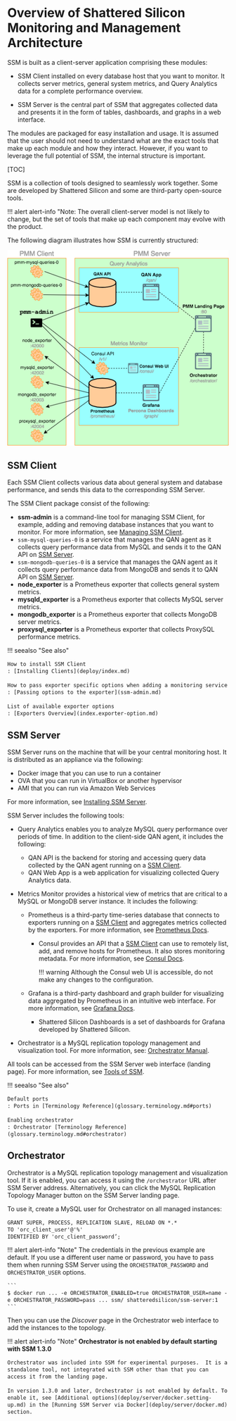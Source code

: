 # Overview of Shattered Silicon Monitoring and Management Architecture

SSM is built as a client-server application comprising these modules:

- SSM Client installed on every database host that you want to monitor. It collects server metrics, general system metrics, and Query Analytics data for a complete performance overview.

- SSM Server is the central part of SSM that aggregates collected data and presents it in the form of tables, dashboards, and graphs in a web interface.

The modules are packaged for easy installation and usage. It is assumed that the user should not need to understand what are the exact tools that make up each module and how they interact. However, if you want to leverage the full potential of SSM, the internal structure is important.

[TOC]

SSM is a collection of tools designed to seamlessly work together.  Some are developed by Shattered Silicon and some are third-party open-source tools.

!!! alert alert-info "Note:
    The overall client-server model is not likely to change, but the set of tools that make up each component may evolve with the product.

The following diagram illustrates how SSM is currently structured:

![image](_images/ssm-architecture.png)

## SSM Client

Each SSM Client collects various data about general system and database performance, and sends this data to the corresponding SSM Server.

The SSM Client package consist of the following:

* **ssm-admin** is a command-line tool for managing SSM Client, for example, adding and removing database instances that you want to monitor. For more information, see [Managing SSM Client](ssm-admin.md).
* `ssm-mysql-queries-0` is a service that manages the QAN agent as it collects query performance data from MySQL and sends it to the QAN API on [SSM Server](glossary.terminology.md#ssm-server).
* `ssm-mongodb-queries-0` is a service that manages the QAN agent as it collects query performance data from MongoDB and sends it to QAN API on [SSM Server](glossary.terminology.md#ssm-server).
* **node_exporter** is a Prometheus exporter that collects general system metrics.
* **mysqld_exporter** is a Prometheus exporter that collects MySQL server metrics.
* **mongodb_exporter** is a Prometheus exporter that collects MongoDB server metrics.
* **proxysql_exporter** is a Prometheus exporter that collects ProxySQL performance metrics.

!!! seealso "See also"

    How to install SSM Client
    : [Installing Clients](deploy/index.md)

    How to pass exporter specific options when adding a monitoring service
    : [Passing options to the exporter](ssm-admin.md)

    List of available exporter options
    : [Exporters Overview](index.exporter-option.md)

## SSM Server

SSM Server runs on the machine that will be your central monitoring host. It is distributed as an appliance via the following:

* Docker image that you can use to run a container
* OVA that you can run in VirtualBox or another hypervisor
* AMI that you can run via Amazon Web Services

For more information, see [Installing SSM Server](deploy/index.md#installing-ssm-server).

SSM Server includes the following tools:

* Query Analytics enables you to analyze MySQL query performance over periods of time. In addition to the client-side QAN agent, it includes the following:

    * QAN API is the backend for storing and accessing query data collected by the QAN agent running on a [SSM Client](glossary.terminology.md#ssm-client).
    * QAN Web App is a web application for visualizing collected Query Analytics data.

* Metrics Monitor provides a historical view of metrics that are critical to a MySQL or MongoDB server instance. It includes the following:

    * Prometheus is a third-party time-series database that connects to exporters running on a [SSM Client](glossary.terminology.md#ssm-client) and aggregates metrics collected by the exporters.  For more information, see [Prometheus Docs](https://prometheus.io/docs/introduction/overview/).

        * Consul provides an API that a [SSM Client](glossary.terminology.md#ssm-client) can use to remotely list, add, and remove hosts for Prometheus.  It also stores monitoring metadata.  For more information, see [Consul Docs](https://www.consul.io/docs/).

            !!! warning
                Although the Consul web UI is accessible, do not make any changes to the configuration.

    * Grafana is a third-party dashboard and graph builder for visualizing data aggregated by Prometheus in an intuitive web interface.  For more information, see [Grafana Docs](http://docs.grafana.org/).

        * Shattered Silicon Dashboards is a set of dashboards for Grafana developed by Shattered Silicon.

* Orchestrator is a MySQL replication topology management and visualization tool. For more information, see: [Orchestrator Manual](https://github.com/outbrain/orchestrator/wiki/Orchestrator-Manual).

All tools can be accessed from the SSM Server web interface (landing page). For more information, see [Tools of SSM](tool.md).


!!! seealso "See also"

    Default ports
    : Ports in [Terminology Reference](glossary.terminology.md#ports)

    Enabling orchestrator
    : Orchestrator [Terminology Reference](glossary.terminology.md#orchestrator)

## Orchestrator

Orchestrator is a MySQL replication topology management and visualization tool.  If it is enabled, you can access it using the `/orchestrator` URL after SSM Server address.  Alternatively, you can click the MySQL Replication Topology Manager button on the SSM Server landing page.

To use it, create a MySQL user for Orchestrator on all managed instances:

```
GRANT SUPER, PROCESS, REPLICATION SLAVE, RELOAD ON *.*
TO 'orc_client_user'@'%'
IDENTIFIED BY 'orc_client_password’;
```

!!! alert alert-info "Note"
    The credentials in the previous example are default. If you use a different user name or password, you have to pass them when running SSM Server using the `ORCHESTRATOR_PASSWORD` and `ORCHESTRATOR_USER` options.

    ```
    $ docker run ... -e ORCHESTRATOR_ENABLED=true ORCHESTRATOR_USER=name -e ORCHESTRATOR_PASSWORD=pass ... ssm/ shatteredsilicon/ssm-server:1
    ```

Then you can use the *Discover* page in the Orchestrator web interface to add the instances to the topology.

!!! alert alert-info "Note"
    **Orchestrator is not enabled by default starting with SSM 1.3.0**

    Orchestrator was included into SSM for experimental purposes.  It is a standalone tool, not integrated with SSM other than that you can access it from the landing page.

    In version 1.3.0 and later, Orchestrator is not enabled by default. To enable it, see [Additional options](deploy/server/docker.setting-up.md) in the [Running SSM Server via Docker](deploy/server/docker.md) section.
